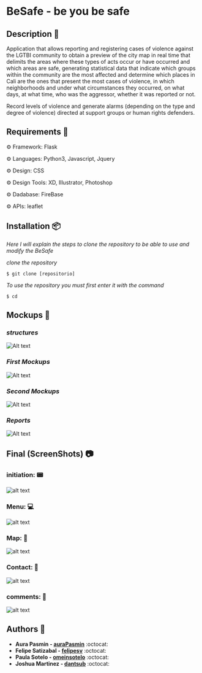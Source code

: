 # BeSafe - be you be safe

## Description 📜

Application that allows reporting and registering cases of violence against the LGTBI community to obtain a preview of the city map in real time that delimits the areas where these types of acts occur or have occurred and which areas are safe, generating statistical data that indicate which groups within the community are the most affected and determine which places in Cali are the ones that present the most cases of violence, in which neighborhoods and under what circumstances they occurred, on what days, at what time, who was the aggressor, whether it was reported or not.

Record levels of violence and generate alarms (depending on the type and degree of violence) directed at support groups or human rights defenders.

## Requirements :pencil:


⚙ Framework: Flask

⚙ Languages: Python3, Javascript, Jquery

⚙ Design: CSS

⚙ Design Tools: XD, Illustrator, Photoshop

⚙ Dadabase: FireBase

⚙ APIs: leaflet 


## Installation :package:

_Here I will explain the steps to clone the repository to be able to use and modify the BeSafe_

_clone the repository_

```
$ git clone [repositorio]
```

_To use the repository you must first enter it with the command_

```
$ cd
```

## Mockups :notebook:

### _structures_
![Alt text](https://i.imgur.com/EYMrrMC.png)

### _First Mockups_
![Alt text](https://imgur.com/0bzIRzS.png)

### _Second Mockups_
![Alt text](https://i.imgur.com/ZfUs0Vd.png)

### _Reports_
![Alt text](https://imgur.com/xNioCVw.png)

## Final (ScreenShots) :camera:

### initiation: 📟

![alt text](https://i.imgur.com/5WmGLZq.png)

### Menu: 💻

![alt text](https://i.imgur.com/ajXoQl1.png)

### Map: 📍

![alt text](https://i.imgur.com/tqSYl3i.png)

### Contact: 📱

![alt text](https://i.imgur.com/EmAOJQH.png)

### comments: 📨

![alt text](https://i.imgur.com/nPecjll.png)


## Authors 📜

* **Aura Pasmin - [auraPasmin](https://github.com/auraPasmin)** :octocat:
* **Felipe Satizabal - [felipesv](https://github.com/felipesv/)** :octocat:
* **Paula Sotelo - [omeinsotelo](https://github.com/omeinsotelo)** :octocat:
* **Joshua Martinez - [dantsub](https://github.com/dantsub)** :octocat:
